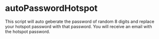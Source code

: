 # autoPasswordHotspot

This script will auto geberate the password of random 8 digits and replace your hotspot password with that password. You will receive an email with the hotspot password.